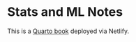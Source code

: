 # Stats and ML Notes

This is a [Quarto book](https://quarto.org/docs/reference/projects/books.html) deployed via Netlify.